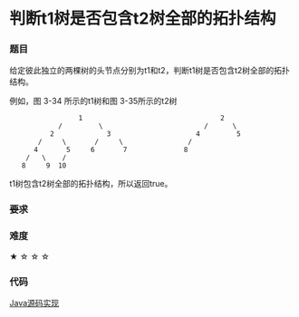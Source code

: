 # 判断t1树是否包含t2树全部的拓扑结构

### 题目

给定彼此独立的两棵树的头节点分别为t1和t2，判断t1树是否包含t2树全部的拓扑结构。

例如，图 3-34 所示的t1树和图 3-35所示的t2树

                     1                                  2
                /         \                         /      \
              2             3                     4         5   
           /     \       /     \                /   
          4       5     6       7              8
        /   \    /
       8     9  10                      

t1树包含t2树全部的拓扑结构，所以返回true。

### ~~要求~~


### 难度

 ★ ☆ ☆ ☆

### 代码

 [Java源码实现](../../src/BTree/BTree11.java)
